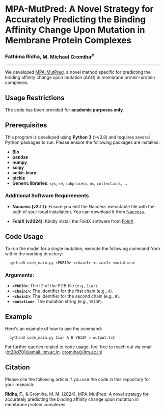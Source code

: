 # **MPA-MutPred: A Novel Strategy for Accurately Predicting the Binding Affinity Change Upon Mutation in Membrane Protein Complexes**

### **Fathima Ridha**, **M. Michael Gromiha<sup>#</sup>**

---
We developed [MPA-MutPred](https://web.iitm.ac.in/bioinfo2/MPA-MutPred/), a novel method specific for predicting the binding affinity change upon mutation (ΔΔG) in membrane protein-protein complexes.

## Usage Restrictions

The code has been provided for **academic purposes only**.

## Prerequisites

This program is developed using **Python 3** (>v3.8) and requires several Python packages to run. Please ensure the following packages are installed:

- **Bio**
- **pandas**
- **numpy**
- **scipy**
- **scikit-learn**
- **pickle**
- **Generic libraries**: `sys`, `re`, `subprocess`, `os`, `collections`, ...

### Additional Software Requirements

- **Naccess (v2.1.1)**: Ensure you edit the Naccess executable file with the path of your local installation. You can download it from [Naccess](http://www.bioinf.manchester.ac.uk/naccess/).

- **FoldX (v2024)**: Kindly install the FoldX software from [FoldX](https://foldxsuite.crg.eu/).


## Code Usage

To run the model for a single mutation, execute the following command from within the working directory:

      python3 code_main.py <PDBID> <chain1> <chain2> <mutation>

### Arguments:

- **`<PDBID>`**: The ID of the PDB file (e.g., `1iar`).
- **`<chain1>`**: The identifier for the first chain (e.g., `A`).
- **`<chain2>`**: The identifier for the second chain (e.g., `B`).
- **`<mutation>`**: The mutation string (e.g., `YB13F`).

## Example

Here's an example of how to use the command:

      python3 code_main.py 1iar A B YB13F > output.txt
  
For further queries related to code usage, feel free to reach out via email (bt20d701@smail.iitm.ac.in, gromiha@iitm.ac.in) 


## Citation

Please cite the following article if you use the code in this repository for your research:

**Ridha, F.**, &amp; Gromiha, M. M. (2024). MPA-MutPred: A novel strategy for accurately predicting the binding affinity change upon mutation in membrane protein complexes.
